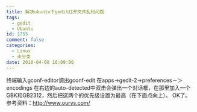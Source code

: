 ```yaml
---
title: 解决ubuntu下gedit打开文件乱码问题
tags:
  - gedit
  - Ubuntu
id: 1755
comment: false
categories:
  - Linux
  - 未分类
date: 2010-04-08 16:09:00
---
```


终端输入gconf-editor调出gconf-edit
在apps->gedit-2->preferences－＞encodings 在右边的auto-detected中双击会弹出一个对话框，在那里加入一个GBK和GB2312，然后把这两个的优先级设置为最高（在下面点向上）。
OK了。
参考资料：http://www.ourys.com/